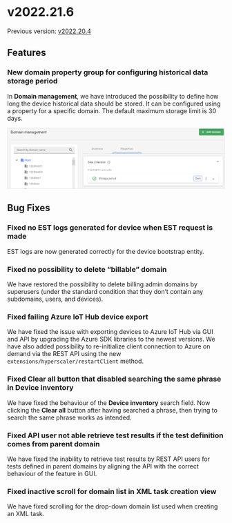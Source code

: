 # v2022.21.6

Previous version: [v2022.20.4](v2022.20.4.md)

## Features

### New domain property group for configuring historical data storage period

In **Domain management**, we have introduced the possibility to define how long the device historical data should be stored. It can be configured using a property for a specific domain. The default maximum storage limit is 30 days.

![Data collection property](images/data_collection_property.png)

## Bug Fixes

### Fixed no EST logs generated for device when EST request is made
EST logs are now generated correctly for the device bootstrap entity.

### Fixed no possibility to delete “billable” domain
We have restored the possibility to delete billing admin domains by superusers (under the standard condition that they don’t contain any subdomains, users, and devices).

### Fixed failing Azure IoT Hub device export
We have fixed the issue with exporting devices to Azure IoT Hub via GUI and API by upgrading the Azure SDK libraries to the newest versions. We have also added possibility to re-initialize client connection to Azure on demand via the REST API using the new `extensions/hyperscaler/restartClient` method.

### Fixed **Clear all** button that disabled searching the same phrase in Device inventory
We have fixed the behaviour of the **Device inventory** search field. Now clicking the **Clear all** button after having searched a phrase, then trying to search the same phrase works as intended.

### Fixed API user not able retrieve test results if the test definition comes from parent domain
We have fixed the inability to retrieve test results by REST API users for tests defined in parent domains by aligning the API with the correct behaviour of the feature in GUI.

### Fixed inactive scroll for domain list in XML task creation view
We have fixed scrolling for the drop-down domain list used when creating an XML task.
